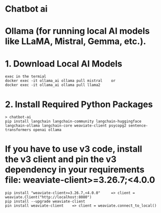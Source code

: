 # Chatbot ai

# Ollama (for running local AI models like LLaMA, Mistral, Gemma, etc.).   
 # 1. Download Local AI Models 
    exec in the termial
    docker exec -it ollama_ai ollama pull mistral    or   
    docker exec -it ollama_ai ollama pull llama2

# 2.  Install Required Python Packages
    > chatbot-ai
    pip install langchain langchain-community langchain-huggingface langchain-ollama langchain-core weaviate-client psycopg2 sentence-transformers openai ollama


# If you have to use v3 code, install the v3 client and pin the v3 dependency in your requirements file: weaviate-client>=3.26.7;<4.0.0
    pip install "weaviate-client>=3.26.7,<4.0.0"     => client = weaviate.Client("http://localhost:8080")
    pip install --upgrade weaviate-client
    pin install weaviate-client    => client = weaviate.connect_to_local()



